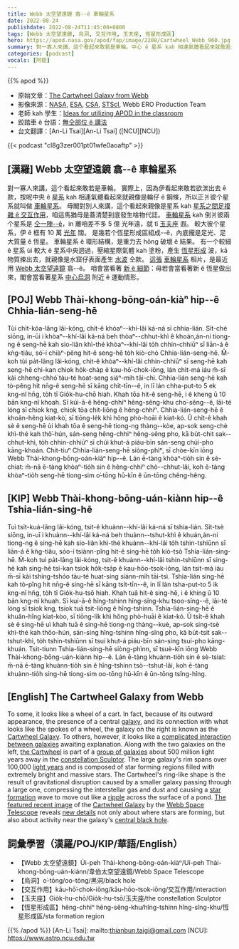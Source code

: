 ```yaml
---
title: Webb 太空望遠鏡 翕--ê 車輪星系
date: 2022-08-24
publishdate: 2022-08-24T11:45:00+0800
tags: [Webb 太空望遠鏡, 烏洞, 交互作用, 玉夫座, 恆星形成區]
hero: https://apod.nasa.gov/apod/fap/image/2208/Cartwheel_Webb_960.jpg
summary: 對一寡人來講，這个看起來敢若是車輪。中心 ê 星系 kah 相連氣體看起來就敢若是輪仔 ê 框，所以正爿彼个星系就叫做車輪星系。
categories: [podcast]
vocals: [阿錕]
---
```


{{% apod %}}

- 原始文章：[The Cartwheel Galaxy from Webb](https://apod.nasa.gov/apod/ap220824.html)
- 影像來源：[NASA](https://www.nasa.gov/), [ESA](https://www.esa.int/), [CSA](https://www.asc-csa.gc.ca/eng/), [STScI](https://www.stsci.edu/), Webb ERO Production Team
- 老師 kah 學生：[Ideas for utilizing APOD in the classroom](https://apod.nasa.gov/apod/lib/apodclass.html)
- 跤踏車 ê 台語：[無仝部位 ê 講法](https://www.facebook.com/photo/?fbid=10207938763843351&set=a.1305347630164)
- 台文翻譯：[An-Li Tsai][An-Li Tsai] ([NCU][NCU])

{{< podcast "cl8g3zer001pt01wfe0aoaftp" >}}

## [漢羅] Webb 太空望遠鏡 翕--ê 車輪星系
對一寡人來講，這个看起來敢若是車輪。
實際上，因為伊看起來敢若欲湠出去 ê 款，按呢中央 ê [星系][galaxy] kah 相連氣體看起來就親像是輪仔 ê 鋼條，所以正爿彼个星系就叫做 [車輪星系][Cartwheel Galaxy 1]。
毋閣對別人來講，這个看起來親像是星系 kah [星系之間足複雜 ê 交互作用][complicated interaction between galaxies]，咱這馬猶毋是蓋清楚到底發生啥物代誌。
[車輪星系][the Cartwheel] kah 倒爿彼兩个星系是 [仝一陣--ê][group of galaxies]，in 離咱差不多 5 億 光年遠，就 tī [玉夫座][constellation Sculptor] 遐。
較大彼个星系，伊 ê 框有 10 萬 [光年][light years] 闊。
是幾若个恆星形成區組成--ê，內底攏是足光、足大質量 ê 恆星。
車輪星系 ê 環形結構，是重力去 hŏng 破壞 ê 結果。
有一个較細 ê 星系 ùi 較大 ê 星系中央迵過，壓縮星際氣體 kah 塗粉，產生 [恆星形成][star formation] 波，kā 物質捒出去，就親像是水窟仔表面產生 [水波][ripple] 仝款。
[這張][The featured recent image] [車輪星系][Cartwheel Galaxy 2] 相片，是最近用 [Webb 太空望遠鏡][Webb Space Telescope] 翕--ê。
咱會當看著 [新 ê 細節][new details]：毋若會當看著新 ê 恆星做出來，閣會當看著星系 [中心烏洞][central black hole t] 附近 ê 運動情形。

## [POJ] Webb Thài-khong-bōng-oán-kiàⁿ hip--ê Chhia-lián-seng-hē
Tùi chi̍t-kóa-lâng lâi-kóng, chit-ê khòaⁿ--khí-lâi ká-ná sī chhia-lián.
Si̍t-chè siōng, in-ūi i khòaⁿ--khí-lâi ká-ná beh thòaⁿ--chhut-khì ê khoán,án-ni tiong-ng ê seng-hē kah sio-liân khì-thé khòaⁿ--khí-lâi to̍h chhin-chhiūⁿ sī liān-á ê kǹg-tiâu, só͘-í chiàⁿ-pêng hit-ê seng-hē to̍h kiò-chò Chhia-lián-seng-hē.
M̄-koh tùi pa̍t-lâng lâi-kóng, chit-ê khòaⁿ--khí-lâi chhin-chhiūⁿ sī seng-hē kah seng-hē chi-kan chiok ho̍k-cha̍p ê kau-hō͘-chok-iōng, lán chit-má iáu m̄-sī kài chheng-chhó͘ tàu-té hoat-seng siáⁿ-mih tāi-chì.
Chhia-lián seng-hē kah tò-pêng hit nn̄g-ê seng-hē sī kāng chi̍t-tīn--ê, in lī lán chha-put-to 5 ek kng-nî hn̄g, to̍h tī Gio̍k-hu-chō hiah.
Khah tōa hit-ê seng-hē, i ê kheng ū 10 bān kng-nî khoah.
Sī kúi-ā-ê hêng-chhiⁿ hêng-sêng-khu cho͘-sêng--ê, lāi-té lóng sī chiok kng, chiok tōa chit-liōng ê hêng-chhiⁿ.
Chhia-lián-seng-hē ê khoân-hêng kiat-kò͘, sī tiōng-le̍k khì hŏng phò-hoāi ê kiat-kó.
Ū chi̍t-ê khah sè ê seng-hē ùi khah tōa ê seng-hē tiong-ng thàng--kòe, ap-sok seng-chè khì-thé kah thô͘-hún, sán-seng hêng-chhiⁿ hêng-sêng pho, kā bu̍t-chit sak--chhut-khì, to̍h chhin-chhiūⁿ sī chúi khut-á piáu-bīn sán-seng chúi-pho kāng-khoán.
Chit-tiuⁿ Chhia-lián-seng-hē siòng-phìⁿ, sī chòe-kīn iōng Webb Thài-khong-bōng-oán-kiàⁿ hip--ê.
Lán ē-tàng khòaⁿ-tio̍h sin ê sè-chiat: m̄-nā ē-tàng khòaⁿ-tio̍h sin ê hêng-chhiⁿ chò--chhut-lâi, koh ē-tàng khòaⁿ-tio̍h seng-hē tiong-sim o͘-tōng hū-kīn ê ūn-tōng chêng-hêng.

## [KIP] Webb Thài-khong-bōng-uán-kiànn hip--ê Tshia-lián-sing-hē
Tuì tsi̍t-kuá-lâng lâi-kóng, tsit-ê khuànn--khí-lâi ká-ná sī tshia-lián.
Si̍t-tsè siōng, in-uī i khuànn--khí-lâi ká-ná beh thuànn--tshut-khì ê khuán,án-ni tiong-ng ê sing-hē kah sio-liân khì-thé khuànn--khí-lâi to̍h tshin-tshiūnn sī liān-á ê kǹg-tiâu, sóo-í tsiànn-pîng hit-ê sing-hē to̍h kiò-tsò Tshia-lián-sing-hē.
M̄-koh tuì pa̍t-lâng lâi-kóng, tsit-ê khuànn--khí-lâi tshin-tshiūnn sī sing-hē kah sing-hē tsi-kan tsiok ho̍k-tsa̍p ê kau-hōo-tsok-iōng, lán tsit-má iáu m̄-sī kài tshing-tshóo tàu-té huat-sing siánn-mih tāi-tsì.
Tshia-lián sing-hē kah tò-pîng hit nn̄g-ê sing-hē sī kāng tsi̍t-tīn--ê, in lī lán tsha-put-to 5 ik kng-nî hn̄g, to̍h tī Gio̍k-hu-tsō hiah.
Khah tuā hit-ê sing-hē, i ê khing ū 10 bān kng-nî khuah.
Sī kuí-ā-ê hîng-tshinn hîng-sîng-khu tsoo-sîng--ê, lāi-té lóng sī tsiok kng, tsiok tuā tsit-liōng ê hîng-tshinn.
Tshia-lián-sing-hē ê khuân-hîng kiat-kòo, sī tiōng-li̍k khì hŏng phò-huāi ê kiat-kó.
Ū tsi̍t-ê khah sè ê sing-hē uì khah tuā ê sing-hē tiong-ng thàng--kuè, ap-sok sing-tsè khì-thé kah thôo-hún, sán-sing hîng-tshinn hîng-sîng pho, kā bu̍t-tsit sak--tshut-khì, to̍h tshin-tshiūnn sī tsuí khut-á piáu-bīn sán-sing tsuí-pho kāng-khuán.
Tsit-tiunn Tshia-lián-sing-hē siòng-phìnn, sī tsuè-kīn iōng Webb Thài-khong-bōng-uán-kiànn hip--ê.
Lán ē-tàng khuànn-tio̍h sin ê sè-tsiat: m̄-nā ē-tàng khuànn-tio̍h sin ê hîng-tshinn tsò--tshut-lâi, koh ē-tàng khuànn-tio̍h sing-hē tiong-sim oo-tōng hū-kīn ê ūn-tōng tsîng-hîng.

## [English] The Cartwheel Galaxy from Webb
To some, it looks like a wheel of a cart.
In fact, because of its outward appearance, the presence of a central [galaxy][galaxy], and its connection with what looks like the spokes of a wheel, the galaxy on the right is known as the [Cartwheel Galaxy][Cartwheel Galaxy 1].
To others, however, it looks like a [complicated interaction between galaxies][complicated interaction between galaxies] awaiting explanation.
Along with the two galaxies on the left, [the Cartwheel][the Cartwheel] is part of a [group of galaxies][group of galaxies] about 500 million light years away in the [constellation Sculptor][constellation Sculptor].
The large galaxy's rim spans over 100,000 [light years][light years] and is composed of star forming regions filled with extremely bright and massive stars.
The Cartwheel's ring-like shape is the result of gravitational disruption caused by a smaller galaxy passing through a large one, compressing the interstellar gas and dust and causing a [star formation][star formation] wave to move out like a [ripple][ripple] across the surface of a pond.
[The featured recent image][The featured recent image] of the [Cartwheel Galaxy][Cartwheel Galaxy 2] by the [Webb Space Telescope][Webb Space Telescope] reveals [new details][new details] not only about where stars are forming, but also about activity near the galaxy's [central black hole][central black hole e].

## 詞彙學習（漢羅/POJ/KIP/華語/English）
- 【Webb 太空望遠鏡】Úi-peh Thài-khong-bōng-oán-kiàⁿ/Uí-peh Thài-khong-bōng-uán-kiànn/韋伯太空望遠鏡/Webb Space Telescope
- 【烏洞】o͘-tōng/oo-tōng/黑洞/black hole
- 【交互作用】kāu-hō͘-chok-iōng/kāu-hōo-tsok-iōng/交互作用/interaction
- 【玉夫座】Gio̍k-hu-chō/Gio̍k-hu-tsō/玉夫座/the constellation Sculptor
- 【恆星形成區】hêng-chhiⁿ hêng-sêng-khu/hîng-tshinn hîng-sîng-khu/恆星形成區/sta formation region

{{% /apod %}}
[An-Li Tsai]: mailto:thianbun.taigi@gmail.com
[NCU]: https://www.astro.ncu.edu.tw

[copyright]: https://apod.nasa.gov/apod/fap/lib/about_apod.html#srapply


[galaxy]:https://science.nasa.gov/astrophysics/focus-areas/what-are-galaxies
[Cartwheel Galaxy 1]:https://en.wikipedia.org/wiki/Cartwheel_Galaxy
[complicated interaction between galaxies]:https://apod.nasa.gov/apod/ap130514.html
[the Cartwheel]:https://apod.nasa.gov/apod/ap060118.html
[group of galaxies]:https://apod.nasa.gov/apod/ap070319.html
[constellation Sculptor]:http://hawastsoc.org/deepsky/scl/index.html
[light years]:https://spaceplace.nasa.gov/light-year/en/
[star formation]:https://science.nasa.gov/astrophysics/focus-areas/how-do-stars-form-and-evolve
[ripple]:https://www.youtube.com/watch?v=T9QwiBFN9gI
[The featured recent image]:https://webbtelescope.org/contents/news-releases/2022/news-2022-039
[Cartwheel Galaxy 2]:https://youtu.be/bfAjQX-eapc
[Webb Space Telescope]:https://www.nasa.gov/mission_pages/webb/observatory/index.html
[new details]:https://img.buzzfeed.com/buzzfeed-static/static/2016-05/3/13/enhanced/webdr09/enhanced-30243-1462295029-5.jpg
[central black hole e]:https://apod.nasa.gov/apod/ap210804.html
[central black hole t]:https://apod.tw/daily/20210804/

